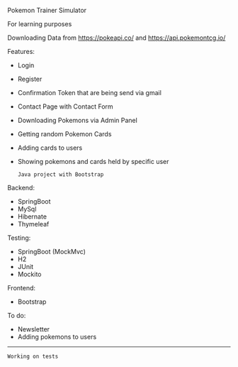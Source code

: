 Pokemon Trainer Simulator

For learning purposes

Downloading Data from https://pokeapi.co/ and https://api.pokemontcg.io/

Features:

- Login
- Register
- Confirmation Token that are being send via gmail
- Contact Page with Contact Form
- Downloading Pokemons via Admin Panel
- Getting random Pokemon Cards
- Adding cards to users
- Showing pokemons and cards held by specific user

      Java project with Bootstrap

Backend:
- SpringBoot
- MySql
- Hibernate
- Thymeleaf

Testing:
- SpringBoot (MockMvc)
- H2
- JUnit
- Mockito

Frontend:
- Bootstrap

To do:
- Newsletter
- Adding pokemons to users

---
    Working on tests